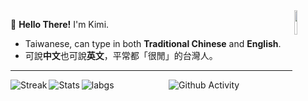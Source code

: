 <img align="right" width="10%" src="https://s3.getstickerpack.com/storage/uploads/sticker-pack/hutao/sticker_6.png?6baaddef7714bd996775ff3b50fa7bee&d=200x200">

:wave: **Hello There!** I'm Kimi.
- Taiwanese, can type in both **Traditional Chinese** and **English**.
- 可說**中文**也可說**英文**，平常都「很閒」的台灣人。

---
</p>
  <img align="left" src="https://github-readme-streak-stats.herokuapp.com/?user=Kimi898246&theme=dracula" alt="Streak" />
  <img align="left"  src="https://github-readme-stats.vercel.app/api?username=Kimi898246&count_private=true&show_icons=true&line_height=20&show_icons=true&theme=dracula" alt="Stats" />
  <img align="left" src="https://github-readme-stats.vercel.app/api/top-langs/?username=Kimi898246&layout=compact&langs_count=8&card_width=445&show_icons=true&theme=dracula" alt="labgs" />

</p>

</p>
<p align="center">
 <img src="https://activity-graph.herokuapp.com/graph?username=Kimi898246&theme=rogue" align="center" alt="Github Activity" />
</p>





